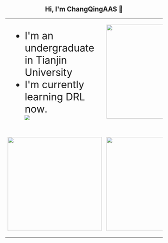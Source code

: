 <h2 align="center"> Hi, I'm ChangQingAAS 👋 </h2>
<table>
    <tr>
        <td valign="center" width="50%" >
            <ul style="font-size:32px">
                <li>I'm an undergraduate in Tianjin University</li>
                <li>I'm currently learning DRL now.</li>
                <img src="https://visitor-badge.glitch.me/badge?page_id=ChangQingAAS.readme">
            </ul>
        </td>
       <td valign="top" width="50%">
           <p>
              <img src="https://github-readme-stats.vercel.app/api/top-langs/?username=ChangQingAAS&langs_count=10&layout=compact&exclude_repo=ChangQingAAS.github.io,TJU-Watermelon&hide=VHDL,Verilog&theme=graywhite&cache_seconds=1800" height="300">
           </p>
        </td>
    </tr>
    <tr>
        <td width="50%">
        <p><img src="https://github-readme-stats.vercel.app/api?username=ChangQingAAS&theme=tokyonight&hide_border=true&show_icons=true&disable_animations=true&count_private=true&cache_seconds=1800" height="300"></p>
        </td>
        <td width="50%">
        <p>
            <img src="https://github-readme-stats.vercel.app/api/wakatime?username=ChangQingAAS&theme=prussian&layout=compact" height = "300" width="100%">
        </p>
        </td>
    </tr>
</table>
